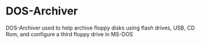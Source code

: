 # DOS-Archiver
DOS-Archiver used to help archive floppy disks using flash drives, USB, CD Rom, and configure a third floppy drive in MS-DOS
